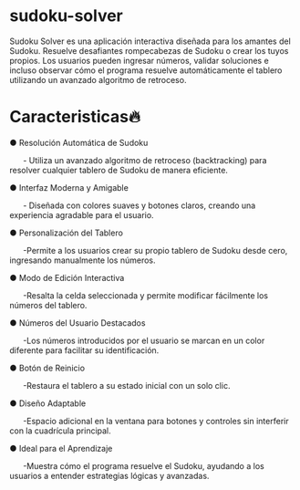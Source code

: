 # sudoku-solver
Sudoku Solver es una aplicación interactiva diseñada para los amantes del Sudoku. Resuelve desafiantes rompecabezas de Sudoku o crear los tuyos propios. Los usuarios pueden ingresar números, validar soluciones e incluso observar cómo el programa resuelve automáticamente el tablero utilizando un avanzado algoritmo de retroceso.

# Caracteristicas🔥

● Resolución Automática de Sudoku

&nbsp;&nbsp;&nbsp;&nbsp;&nbsp;&nbsp;- Utiliza un avanzado algoritmo de retroceso (backtracking) para resolver cualquier tablero de Sudoku de manera eficiente.

● Interfaz Moderna y Amigable

&nbsp;&nbsp;&nbsp;&nbsp;&nbsp;&nbsp;- Diseñada con colores suaves y botones claros, creando una experiencia agradable para el usuario.

● Personalización del Tablero

&nbsp;&nbsp;&nbsp;&nbsp;&nbsp;&nbsp;-Permite a los usuarios crear su propio tablero de Sudoku desde cero, ingresando manualmente los números.

● Modo de Edición Interactiva

&nbsp;&nbsp;&nbsp;&nbsp;&nbsp;&nbsp;-Resalta la celda seleccionada y permite modificar fácilmente los números del tablero.

● Números del Usuario Destacados

&nbsp;&nbsp;&nbsp;&nbsp;&nbsp;&nbsp;-Los números introducidos por el usuario se marcan en un color diferente para facilitar su identificación.

● Botón de Reinicio

&nbsp;&nbsp;&nbsp;&nbsp;&nbsp;&nbsp;-Restaura el tablero a su estado inicial con un solo clic.

● Diseño Adaptable

&nbsp;&nbsp;&nbsp;&nbsp;&nbsp;&nbsp;-Espacio adicional en la ventana para botones y controles sin interferir con la cuadrícula principal.

● Ideal para el Aprendizaje

&nbsp;&nbsp;&nbsp;&nbsp;&nbsp;&nbsp;-Muestra cómo el programa resuelve el Sudoku, ayudando a los usuarios a entender estrategias lógicas y avanzadas.
